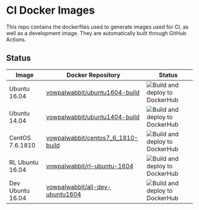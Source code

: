 # CI Docker Images

This repo contains the dockerfiles used to generate images used for CI, as well as a development image. They are automatically built through GitHub Actions.

## Status

| Image | Docker Repository | Status |
|---|---|---|
| Ubuntu 16.04 | [vowpalwabbit/ubuntu1604-build](https://hub.docker.com/r/vowpalwabbit/ubuntu1604-build) | ![Build and deploy to DockerHub](https://github.com/VowpalWabbit/docker-images/workflows/Build%20and%20deploy%20to%20DockerHub/badge.svg?branch=master&event=push) |
| Ubuntu 14.04 | [vowpalwabbit/ubuntu1404-build](https://hub.docker.com/r/vowpalwabbit/ubuntu1404-build) | ![Build and deploy to DockerHub](https://github.com/VowpalWabbit/docker-images/workflows/Build%20and%20deploy%20to%20DockerHub/badge.svg?branch=master&event=push) |
| CentOS 7.6.1810 | [vowpalwabbit/centos7_6_1810-build](https://hub.docker.com/r/vowpalwabbit/centos7_6_1810-build)  | ![Build and deploy to DockerHub](https://github.com/VowpalWabbit/docker-images/workflows/Build%20and%20deploy%20to%20DockerHub/badge.svg?branch=master&event=push) |
| RL Ubuntu 16.04 | [vowpalwabbit/rl-ubuntu-1604](https://hub.docker.com/r/vowpalwabbit/rl-ubuntu-1604)  | ![Build and deploy to DockerHub](https://github.com/VowpalWabbit/docker-images/workflows/Build%20and%20deploy%20to%20DockerHub/badge.svg?branch=master&event=push) |
| Dev Ubuntu 16.04 | [vowpalwabbit/all-dev-ubuntu1604](https://hub.docker.com/r/vowpalwabbit/all-dev-ubuntu1604) | ![Build and deploy to DockerHub](https://github.com/VowpalWabbit/docker-images/workflows/Build%20and%20deploy%20to%20DockerHub/badge.svg?branch=master&event=push) |
